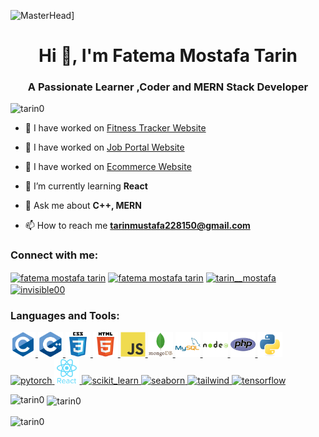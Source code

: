 
![MasterHead](https://cdn-kehhb.nitrocdn.com/iEJFLbwsQHQzpVjXnwXhzYxhRIedkADp/assets/images/optimized/rev-f33d651/devtechnosys.com/insights/wp-content/uploads/2022/01/Hire-React-Native.gif)]
<h1 align="center">Hi 👋, I'm Fatema Mostafa Tarin</h1>
<h3 align="center">A Passionate Learner ,Coder and MERN Stack Developer</h3>

<p align="left"> <img src="https://komarev.com/ghpvc/?username=tarin0&label=Profile%20views&color=0e75b6&style=flat" alt="tarin0" /> </p>

- 🔭 I have worked on [Fitness Tracker Website](https://sweet-frangollo-88cffc.netlify.app/)

- 🔭 I have worked on [Job Portal Website](https://inquisitive-tulumba-ee0976.netlify.app/)

- 🔭 I have worked on [Ecommerce Website](https://ecommerce-website-4f697.web.app/)

- 🌱 I’m currently learning **React**

- 💬 Ask me about **C++, MERN**

- 📫 How to reach me **tarinmustafa228150@gmail.com**

<h3 align="left">Connect with me:</h3>
<p align="left">
<a href="https://linkedin.com/in/fatema mostafa tarin" target="blank"><img align="center" src="https://raw.githubusercontent.com/rahuldkjain/github-profile-readme-generator/master/src/images/icons/Social/linked-in-alt.svg" alt="fatema mostafa tarin" height="30" width="40" /></a>
<a href="https://fb.com/fatema mostafa tarin" target="blank"><img align="center" src="https://raw.githubusercontent.com/rahuldkjain/github-profile-readme-generator/master/src/images/icons/Social/facebook.svg" alt="fatema mostafa tarin" height="30" width="40" /></a>
<a href="https://instagram.com/tarin__mostafa" target="blank"><img align="center" src="https://raw.githubusercontent.com/rahuldkjain/github-profile-readme-generator/master/src/images/icons/Social/instagram.svg" alt="tarin__mostafa" height="30" width="40" /></a>
<a href="https://codeforces.com/profile/invisible00" target="blank"><img align="center" src="https://raw.githubusercontent.com/rahuldkjain/github-profile-readme-generator/master/src/images/icons/Social/codeforces.svg" alt="invisible00" height="30" width="40" /></a>
</p>

<h3 align="left">Languages and Tools:</h3>
<p align="left"> <a href="https://www.cprogramming.com/" target="_blank" rel="noreferrer"> <img src="https://raw.githubusercontent.com/devicons/devicon/master/icons/c/c-original.svg" alt="c" width="40" height="40"/> </a> <a href="https://www.w3schools.com/cpp/" target="_blank" rel="noreferrer"> <img src="https://raw.githubusercontent.com/devicons/devicon/master/icons/cplusplus/cplusplus-original.svg" alt="cplusplus" width="40" height="40"/> </a> <a href="https://www.w3schools.com/css/" target="_blank" rel="noreferrer"> <img src="https://raw.githubusercontent.com/devicons/devicon/master/icons/css3/css3-original-wordmark.svg" alt="css3" width="40" height="40"/> </a> <a href="https://www.w3.org/html/" target="_blank" rel="noreferrer"> <img src="https://raw.githubusercontent.com/devicons/devicon/master/icons/html5/html5-original-wordmark.svg" alt="html5" width="40" height="40"/> </a> <a href="https://developer.mozilla.org/en-US/docs/Web/JavaScript" target="_blank" rel="noreferrer"> <img src="https://raw.githubusercontent.com/devicons/devicon/master/icons/javascript/javascript-original.svg" alt="javascript" width="40" height="40"/> </a> <a href="https://www.mongodb.com/" target="_blank" rel="noreferrer"> <img src="https://raw.githubusercontent.com/devicons/devicon/master/icons/mongodb/mongodb-original-wordmark.svg" alt="mongodb" width="40" height="40"/> </a> <a href="https://www.mysql.com/" target="_blank" rel="noreferrer"> <img src="https://raw.githubusercontent.com/devicons/devicon/master/icons/mysql/mysql-original-wordmark.svg" alt="mysql" width="40" height="40"/> </a> <a href="https://nodejs.org" target="_blank" rel="noreferrer"> <img src="https://raw.githubusercontent.com/devicons/devicon/master/icons/nodejs/nodejs-original-wordmark.svg" alt="nodejs" width="40" height="40"/> </a> <a href="https://www.php.net" target="_blank" rel="noreferrer"> <img src="https://raw.githubusercontent.com/devicons/devicon/master/icons/php/php-original.svg" alt="php" width="40" height="40"/> </a> <a href="https://www.python.org" target="_blank" rel="noreferrer"> <img src="https://raw.githubusercontent.com/devicons/devicon/master/icons/python/python-original.svg" alt="python" width="40" height="40"/> </a> <a href="https://pytorch.org/" target="_blank" rel="noreferrer"> <img src="https://www.vectorlogo.zone/logos/pytorch/pytorch-icon.svg" alt="pytorch" width="40" height="40"/> </a> <a href="https://reactjs.org/" target="_blank" rel="noreferrer"> <img src="https://raw.githubusercontent.com/devicons/devicon/master/icons/react/react-original-wordmark.svg" alt="react" width="40" height="40"/> </a> <a href="https://scikit-learn.org/" target="_blank" rel="noreferrer"> <img src="https://upload.wikimedia.org/wikipedia/commons/0/05/Scikit_learn_logo_small.svg" alt="scikit_learn" width="40" height="40"/> </a> <a href="https://seaborn.pydata.org/" target="_blank" rel="noreferrer"> <img src="https://seaborn.pydata.org/_images/logo-mark-lightbg.svg" alt="seaborn" width="40" height="40"/> </a> <a href="https://tailwindcss.com/" target="_blank" rel="noreferrer"> <img src="https://www.vectorlogo.zone/logos/tailwindcss/tailwindcss-icon.svg" alt="tailwind" width="40" height="40"/> </a> <a href="https://www.tensorflow.org" target="_blank" rel="noreferrer"> <img src="https://www.vectorlogo.zone/logos/tensorflow/tensorflow-icon.svg" alt="tensorflow" width="40" height="40"/> </a> </p>

<p><img align="left" src="https://github-readme-stats.vercel.app/api/top-langs?username=tarin0&show_icons=true&locale=en&layout=compact" alt="tarin0" /></p>

<p>&nbsp;<img align="center" src="https://github-readme-stats.vercel.app/api?username=tarin0&show_icons=true&locale=en" alt="tarin0" /></p>

<p><img align="center" src="https://github-readme-streak-stats.herokuapp.com/?user=tarin0&" alt="tarin0" /></p>

